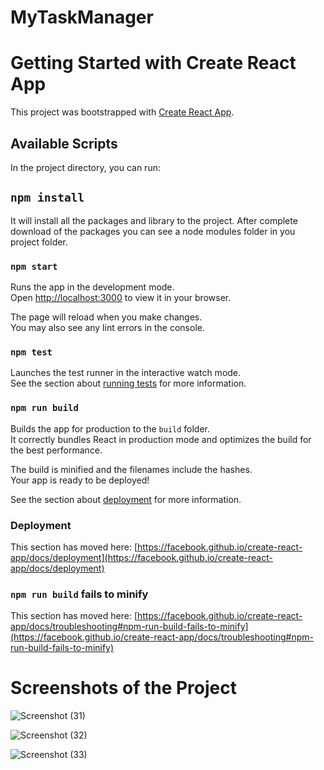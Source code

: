 # MyTaskManager
# Getting Started with Create React App

This project was bootstrapped with [Create React App](https://github.com/facebook/create-react-app).

## Available Scripts

In the project directory, you can run:

## `npm install`
It will install all the packages and library to the project.
After complete download of the packages you can see a node modules folder in you project folder.

### `npm start`

Runs the app in the development mode.\
Open [http://localhost:3000](http://localhost:3000) to view it in your browser.

The page will reload when you make changes.\
You may also see any lint errors in the console.

### `npm test`

Launches the test runner in the interactive watch mode.\
See the section about [running tests](https://facebook.github.io/create-react-app/docs/running-tests) for more information.

### `npm run build`

Builds the app for production to the `build` folder.\
It correctly bundles React in production mode and optimizes the build for the best performance.

The build is minified and the filenames include the hashes.\
Your app is ready to be deployed!

See the section about [deployment](https://facebook.github.io/create-react-app/docs/deployment) for more information.

### Deployment

This section has moved here: [https://facebook.github.io/create-react-app/docs/deployment](https://facebook.github.io/create-react-app/docs/deployment)

### `npm run build` fails to minify

This section has moved here: [https://facebook.github.io/create-react-app/docs/troubleshooting#npm-run-build-fails-to-minify](https://facebook.github.io/create-react-app/docs/troubleshooting#npm-run-build-fails-to-minify)

# Screenshots of the Project
![Screenshot (31)](https://github.com/mishraak15/MyTaskManager/assets/133697079/e37594d4-09b7-4aee-9783-232610c9b1d5) 

![Screenshot (32)](https://github.com/mishraak15/MyTaskManager/assets/133697079/4af5a5f1-f2fb-46b5-8707-f7360413fe19)

![Screenshot (33)](https://github.com/mishraak15/MyTaskManager/assets/133697079/077c300b-253c-4635-b8f6-b247c963c8c9)
